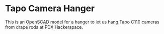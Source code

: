 # Tapo Camera Hanger

This is an [OpenSCAD model](https://openscad.org) for a hanger to let us hang Tapo C110 cameras from drape rods at PDX Hackerspace.


